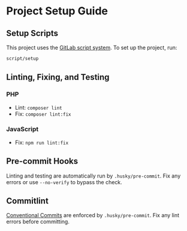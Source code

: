 # Project Setup Guide

## Setup Scripts

This project uses the
[GitLab script system](https://github.blog/2015-06-30-scripts-to-rule-them-all/).
To set up the project, run:

```bash
script/setup
```

## Linting, Fixing, and Testing

### PHP

-   Lint: `composer lint`
-   Fix: `composer lint:fix`

### JavaScript

-   Fix: `npm run lint:fix`

## Pre-commit Hooks

Linting and testing are automatically run by `.husky/pre-commit`. Fix any errors
or use `--no-verify` to bypass the check.

## Commitlint

[Conventional Commits](https://www.npmjs.com/package/@commitlint/config-conventional)
are enforced by `.husky/pre-commit`. Fix any lint errors before committing.
